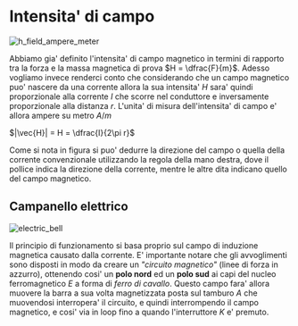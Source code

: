 # Intensita' di campo  

![h_field_ampere_meter](https://user-images.githubusercontent.com/7195133/218880970-37935969-6ef5-4f57-9748-99486d5a2dd3.jpg)

Abbiamo gia' definito l'intensita' di campo magnetico in termini di rapporto tra la forza e la massa magnetica di prova $H = \dfrac{F}{m}$. Adesso vogliamo invece renderci conto che considerando che un campo magnetico puo' nascere da una corrente allora la sua intensita' $H$ sara' quindi proporzionale alla corrente $I$ che scorre nel conduttore e inversamente proporzionale alla distanza $r$. L'unita' di misura dell'intensita' di campo e' allora ampere su metro $A/m$

$|\vec{H}| = H = \dfrac{I}{2\pi r}$  

Come si nota in figura si puo' dedurre la direzione del campo o quella della corrente convenzionale utilizzando la regola della mano destra, dove il pollice indica la direzione della corrente, mentre le altre dita indicano quello del campo magnetico.  

## Campanello elettrico  

![electric_bell](https://user-images.githubusercontent.com/7195133/219368982-6300720b-a927-44c7-a64c-64087d6b6a66.gif)  

Il principio di funzionamento si basa proprio sul campo di induzione magnetica causato dalla corrente. E' importante notare che gli avvoglimenti sono disposti in modo da creare un *"circuito magnetico"* (linee di forza in azzurro), ottenendo cosi' un **polo nord** ed un **polo sud** ai capi del nucleo ferromagnetico $E$ a forma di *ferro di cavallo*. Questo campo fara' allora muovere la barra a sua volta magnetizzata posta sul tamburo $A$ che muovendosi interropera' il circuito, e quindi interrompendo il campo magnetico, e cosi' via in loop fino a quando l'interruttore $K$ e' premuto.    